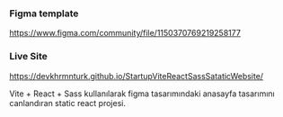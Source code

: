 ### Figma template
https://www.figma.com/community/file/1150370769219258177

### Live Site 
https://devkhrmnturk.github.io/StartupViteReactSassSataticWebsite/


Vite + React + Sass kullanılarak figma tasarımındaki anasayfa tasarımını canlandıran static react projesi.
